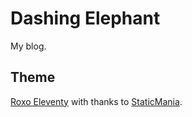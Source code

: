 # Dashing Elephant

My blog.

## Theme

[Roxo Eleventy](https://github.com/StaticMania/roxo-eleventy) with thanks to [StaticMania](https://staticmania.com/).
